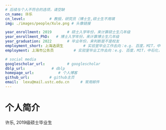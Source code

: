 ```yaml
---
# 后续与个人不符合的选项，请空缺
cn_name: 许乐
cn_level:           # 教授，研究员（博士生,硕士生不用填
img: ./images/people/Xule.png # 头像链接

year_enrollment: 2019       # 硕士入学年份，来计算硕士生几年级
year_enrollment_PhD:   # 博士入学年份，来计算博士生几年级
year_graduation: 2022       # 毕业年份，来判断是不是校友
employment_short: 上海选调生         # 实验室毕业工作去向：e.g. 百度，MIT，中石化，公务员
employment: 上海市公务员         # 实验室毕业工作去向：e.g. 百度，MIT，中石化，公务员

# social media
googlescholar_url:          # googlescholar
dblp_url:            # dblp
homepage_url:           # 个人博客
github_url:         # github主页
email:  lexu@mail.ustc.edu.cn     # 常用邮件
---
```


# 个人简介

许乐, 2019级硕士毕业生